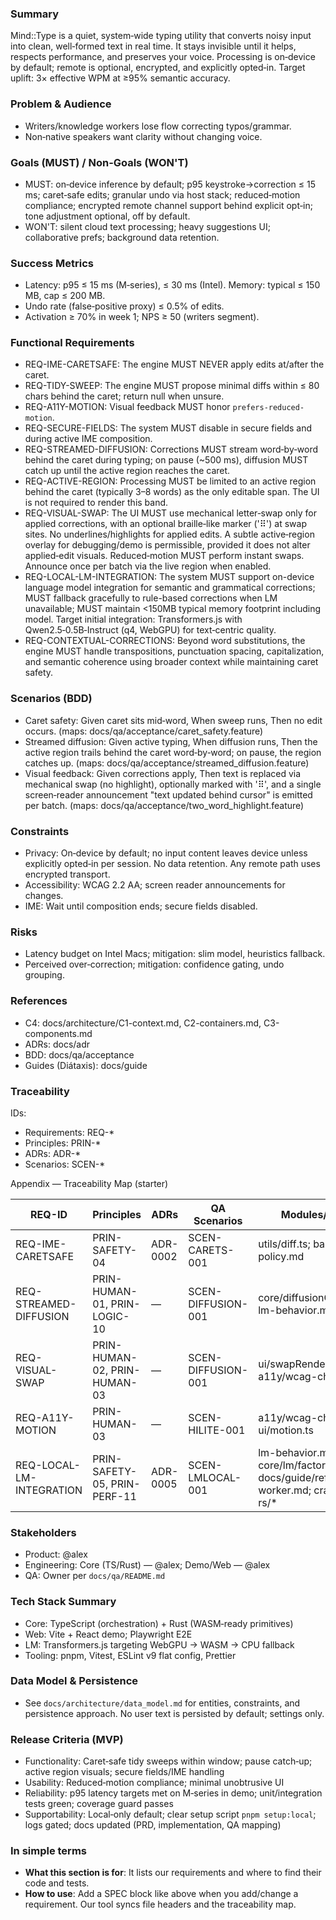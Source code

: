 <!--══════════════════════════════════════════════════
  ╔══════════════════════════════════════════════════════╗
  ║  ░  P R O D U C T   R E Q U I R E M E N T S  ░░░░░░░  ║
  ║                                                      ║
  ║                                                      ║
  ║                                                      ║
  ║                                                      ║
  ║           ╌╌  P L A C E H O L D E R  ╌╌              ║
  ║                                                      ║
  ║                                                      ║
  ║                                                      ║
  ║                                                      ║
  ╚══════════════════════════════════════════════════════╝
    • WHAT ▸ PRD for Mind::Type (MVP scope)
    • WHY  ▸ Align teams on MUST/WON'T and success
    • HOW  ▸ Backed by questionnaire, linked to C4/ADR/BDD
-->

### Summary

Mind::Type is a quiet, system‑wide typing utility that converts noisy input into clean, well‑formed text in real time. It stays invisible until it helps, respects performance, and preserves your voice. Processing is on‑device by default; remote is optional, encrypted, and explicitly opted‑in. Target uplift: 3× effective WPM at ≥95% semantic accuracy.

### Problem & Audience

- Writers/knowledge workers lose flow correcting typos/grammar.
- Non‑native speakers want clarity without changing voice.

### Goals (MUST) / Non‑Goals (WON'T)

- MUST: on‑device inference by default; p95 keystroke→correction ≤ 15 ms; caret‑safe edits; granular undo via host stack; reduced‑motion compliance; encrypted remote channel support behind explicit opt‑in; tone adjustment optional, off by default.
- WON'T: silent cloud text processing; heavy suggestions UI; collaborative prefs; background data retention.

### Success Metrics

- Latency: p95 ≤ 15 ms (M‑series), ≤ 30 ms (Intel). Memory: typical ≤
  150 MB, cap ≤ 200 MB.
- Undo rate (false‑positive proxy) ≤ 0.5% of edits.
- Activation ≥ 70% in week 1; NPS ≥ 50 (writers segment).

### Functional Requirements

- REQ-IME-CARETSAFE: The engine MUST NEVER apply edits at/after the caret.
- REQ-TIDY-SWEEP: The engine MUST propose minimal diffs within ≤ 80 chars
  behind the caret; return null when unsure.
- REQ-A11Y-MOTION: Visual feedback MUST honor `prefers-reduced-motion`.
- REQ-SECURE-FIELDS: The system MUST disable in secure fields and during
  active IME composition.
- REQ-STREAMED-DIFFUSION: Corrections MUST stream word‑by‑word behind the caret during typing; on pause (~500 ms), diffusion MUST catch up until the active region reaches the caret.
- REQ-ACTIVE-REGION: Processing MUST be limited to an active region behind the caret (typically 3–8 words) as the only editable span. The UI is not required to render this band.
- REQ-VISUAL-SWAP: The UI MUST use mechanical letter‑swap only for applied corrections, with an optional braille‑like marker ('⠿') at swap sites. No underlines/highlights for applied edits. A subtle active‑region overlay for debugging/demo is permissible, provided it does not alter applied‑edit visuals. Reduced‑motion MUST perform instant swaps. Announce once per batch via the live region when enabled.
- REQ-LOCAL-LM-INTEGRATION: The system MUST support on-device language model integration for semantic and grammatical corrections; MUST fallback gracefully to rule-based corrections when LM unavailable; MUST maintain <150MB typical memory footprint including model. Target initial integration: Transformers.js with Qwen2.5‑0.5B‑Instruct (q4, WebGPU) for text‑centric quality.
- REQ-CONTEXTUAL-CORRECTIONS: Beyond word substitutions, the engine MUST handle transpositions, punctuation spacing, capitalization, and semantic coherence using broader context while maintaining caret safety.

### Scenarios (BDD)

- Caret safety: Given caret sits mid‑word, When sweep runs, Then no edit
  occurs. (maps: docs/qa/acceptance/caret_safety.feature)
- Streamed diffusion: Given active typing, When diffusion runs, Then the active region trails behind the caret word‑by‑word; on pause, the region catches up. (maps: docs/qa/acceptance/streamed_diffusion.feature)
- Visual feedback: Given corrections apply, Then text is replaced via mechanical swap (no highlight), optionally marked with '⠿', and a single screen‑reader announcement "text updated behind cursor" is emitted per batch. (maps: docs/qa/acceptance/two_word_highlight.feature)

### Constraints

- Privacy: On‑device by default; no input content leaves device unless explicitly opted‑in per session. No data retention. Any remote path uses encrypted transport.
- Accessibility: WCAG 2.2 AA; screen reader announcements for changes.
- IME: Wait until composition ends; secure fields disabled.

### Risks

- Latency budget on Intel Macs; mitigation: slim model, heuristics fallback.
- Perceived over‑correction; mitigation: confidence gating, undo grouping.

### References

- C4: docs/architecture/C1-context.md, C2-containers.md, C3-components.md
- ADRs: docs/adr
- BDD: docs/qa/acceptance
- Guides (Diátaxis): docs/guide

### Traceability

IDs:

- Requirements: REQ-\*
- Principles: PRIN-\*
- ADRs: ADR-\*
- Scenarios: SCEN-\*

Appendix — Traceability Map (starter)

| REQ-ID                   | Principles                   | ADRs     | QA Scenarios       | Modules/Guides                                                                           |
| ------------------------ | ---------------------------- | -------- | ------------------ | ---------------------------------------------------------------------------------------- |
| REQ-IME-CARETSAFE        | PRIN-SAFETY-04               | ADR-0002 | SCEN-CARETS-001    | utils/diff.ts; band-policy.md                                                            |
| REQ-STREAMED-DIFFUSION   | PRIN-HUMAN-01, PRIN-LOGIC-10 | —        | SCEN-DIFFUSION-001 | core/diffusionController.ts; lm-behavior.md                                              |
| REQ-VISUAL-SWAP          | PRIN-HUMAN-02, PRIN-HUMAN-03 | —        | SCEN-DIFFUSION-001 | ui/swapRenderer.ts; a11y/wcag-checklist.md                                               |
| REQ-A11Y-MOTION          | PRIN-HUMAN-03                | —        | SCEN-HILITE-001    | a11y/wcag-checklist.md; ui/motion.ts                                                     |
| REQ-LOCAL-LM-INTEGRATION | PRIN-SAFETY-05, PRIN-PERF-11 | ADR-0005 | SCEN-LMLOCAL-001   | lm-behavior.md; core/lm/factory.ts; docs/guide/reference/lm-worker.md; crates/core-rs/\* |

### Stakeholders

- Product: @alex
- Engineering: Core (TS/Rust) — @alex; Demo/Web — @alex
- QA: Owner per `docs/qa/README.md`

### Tech Stack Summary

- Core: TypeScript (orchestration) + Rust (WASM‑ready primitives)
- Web: Vite + React demo; Playwright E2E
- LM: Transformers.js targeting WebGPU → WASM → CPU fallback
- Tooling: pnpm, Vitest, ESLint v9 flat config, Prettier

### Data Model & Persistence

- See `docs/architecture/data_model.md` for entities, constraints, and persistence approach. No user text is persisted by default; settings only.

### Release Criteria (MVP)

- Functionality: Caret‑safe tidy sweeps within window; pause catch‑up; active region visuals; secure fields/IME handling
- Usability: Reduced‑motion compliance; minimal unobtrusive UI
- Reliability: p95 latency targets met on M‑series in demo; unit/integration tests green; coverage guard passes
- Supportability: Local‑only default; clear setup script `pnpm setup:local`; logs gated; docs updated (PRD, implementation, QA mapping)

<!-- SPEC:REQ
id: REQ-STREAMED-DIFFUSION
title: Streamed diffusion of LM corrections
status: active
modules:
  - core/diffusionController.ts
  - core/lm/mergePolicy.ts
acceptance:
  - docs/qa/acceptance/streamed_diffusion.feature#SCEN-DIFFUSION-001
tests:
  - tests/diffusionController.spec.ts
  - tests/diffusionController_lm_branches.spec.ts
-->

<!-- SPEC:REQ
id: REQ-IME-CARETSAFE
title: No edits at or after the caret
status: active
modules:
  - utils/diff.ts
  - core/activeRegionPolicy.ts
acceptance:
  - docs/qa/acceptance/caret_safety.feature#SCEN-CARETS-001
tests:
  - tests/diff.spec.ts
  - tests/policy.spec.ts
-->

<!-- SPEC:REQ
id: REQ-A11Y-MOTION
title: Respect reduced-motion; single announcement; mechanical swap
status: active
modules:
  - ui/motion.ts
  - ui/liveRegion.ts
acceptance:
  - docs/qa/acceptance/two_word_highlight.feature#SCEN-HILITE-001
tests:
  - tests/motion.spec.ts
  - tests/liveRegion.spec.ts
-->

<!-- SPEC:REQ
id: REQ-LOCAL-LM-INTEGRATION
title: On-device LM integration with graceful fallback
status: active
modules:
  - core/lm/factory.ts
  - core/lm/transformersClient.ts
acceptance:
  - docs/qa/acceptance/local_lm_integration.feature#SCEN-LMLOCAL-001
tests:
  - tests/transformersClient.spec.ts
  - tests/transformersClient_factory.spec.ts
-->

### In simple terms

- **What this section is for**: It lists our requirements and where to find their code and tests.
- **How to use**: Add a SPEC block like above when you add/change a requirement. Our tool syncs file headers and the traceability map.

<!-- SPEC:REQ
id: REQ-BAND-SWAP
title: Band-swap noise-cluster animation demo
status: active
modules:
  - demo/band-swap/index.html
  - demo/band-swap/main.js
  - demo/band-swap/styles.css
  - contracts/animTokens.ts
acceptance:
  - docs/qa/acceptance/mechanical_swap.feature#SCEN-BAND-SWAP-001
tests:
  - e2e/tests/demo-band-swap.spec.ts
-->
